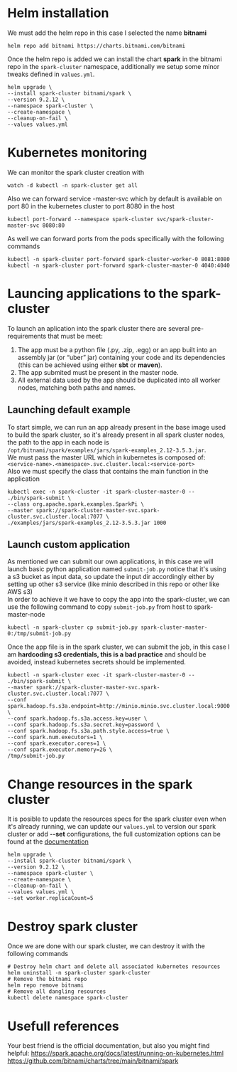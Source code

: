 # Helm installation
We must add the helm repo in this case I selected the name **bitnami**
```
helm repo add bitnami https://charts.bitnami.com/bitnami
```

Once the helm repo is added we can install the chart **spark** in the bitnami repo in the `spark-cluster` namespace, additionally we setup some minor tweaks defined in `values.yml`.
```
helm upgrade \
--install spark-cluster bitnami/spark \
--version 9.2.12 \
--namespace spark-cluster \
--create-namespace \
--cleanup-on-fail \
--values values.yml
```

# Kubernetes monitoring
We can monitor the spark cluster creation with
```
watch -d kubectl -n spark-cluster get all
```

Also we can forward service <namespace>-master-svc which by default is available on port 80 in the kubernetes cluster to port 8080 in the host
```
kubectl port-forward --namespace spark-cluster svc/spark-cluster-master-svc 8080:80
```

As well we can forward ports from the pods specifically with the following commands
```
kubectl -n spark-cluster port-forward spark-cluster-worker-0 8081:8080
kubectl -n spark-cluster port-forward spark-cluster-master-0 4040:4040
```

# Launcing applications to the spark-cluster
To launch an aplication into the spark cluster there are several pre-requirements that must be meet:
1. The app must be a python file (.py, .zip, .egg) or an app built into an assembly jar (or “uber” jar) containing your code and its dependencies (this can be achieved using either **sbt** or **maven**).
2. The app submited must be present in the master node.
3. All external data used by the app should be duplicated into all worker nodes, matching both paths and names.

## Launching default example
To start simple, we can run an app already present in the base image used to build the spark cluster, so it's already present in all spark cluster nodes, the path to the app in each node is `/opt/bitnami/spark/examples/jars/spark-examples_2.12-3.5.3.jar`.          
We must pass the master URL which in kubernetes is composed of:        
`<service-name>.<namespace>.svc.cluster.local:<service-port>`         
Also we must specify the class that contains the main function in the application
```
kubectl exec -n spark-cluster -it spark-cluster-master-0 -- ./bin/spark-submit \
--class org.apache.spark.examples.SparkPi \
--master spark://spark-cluster-master-svc.spark-cluster.svc.cluster.local:7077 \
./examples/jars/spark-examples_2.12-3.5.3.jar 1000
```

## Launch custom application
As mentioned we can submit our own applications, in this case we will launch basic python application named `submit-job.py` notice that it's using a s3 bucket as input data, so update the input dir accordingly either by setting up other s3 service (like minio described in this repo or other like AWS s3)      
In order to achieve it we have to copy the app into the spark-cluster, we can use the following command to copy `submit-job.py` from host to spark-master-node
```
kubectl -n spark-cluster cp submit-job.py spark-cluster-master-0:/tmp/submit-job.py
```
Once the app file is in the spark cluster, we can submit the job, in this case I am **hardcoding s3 credentials, this is a bad practice** and should be avoided, instead kubernetes secrets should be implemented.
```
kubectl -n spark-cluster exec -it spark-cluster-master-0 -- ./bin/spark-submit \
--master spark://spark-cluster-master-svc.spark-cluster.svc.cluster.local:7077 \
--conf spark.hadoop.fs.s3a.endpoint=http://minio.minio.svc.cluster.local:9000 \
--conf spark.hadoop.fs.s3a.access.key=user \
--conf spark.hadoop.fs.s3a.secret.key=password \
--conf spark.hadoop.fs.s3a.path.style.access=true \
--conf spark.num.executors=1 \
--conf spark.executor.cores=1 \
--conf spark.executor.memory=2G \
/tmp/submit-job.py
```

# Change resources in the spark cluster
It is posible to update the resources specs for the spark cluster even when it's already running, we can update our `values.yml` to version our spark cluster or add **--set** configurations, the full customization options can be found at the [documentation](https://github.com/bitnami/charts/tree/main/bitnami/spark/#parameters)
```
helm upgrade \
--install spark-cluster bitnami/spark \
--version 9.2.12 \
--namespace spark-cluster \
--create-namespace \
--cleanup-on-fail \
--values values.yml \
--set worker.replicaCount=5
```

# Destroy spark cluster
Once we are done with our spark cluster, we can destroy it with the following commands
```
# Destroy helm chart and delete all associated kubernetes resources
helm uninstall -n spark-cluster spark-cluster
# Remove the bitnami repo 
helm repo remove bitnami
# Remove all dangling resources
kubectl delete namespace spark-cluster
```

# Usefull references
Your best friend is the official documentation, but also you might find helpful:
https://spark.apache.org/docs/latest/running-on-kubernetes.html
https://github.com/bitnami/charts/tree/main/bitnami/spark

